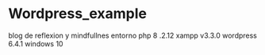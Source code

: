 # Wordpress_example
blog de reflexion y mindfullnes
entorno
php 8 .2.12
xampp v3.3.0
wordpress 6.4.1
windows 10
 

